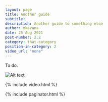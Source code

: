 ```yaml
---
layout: page
title: Another guide
subtitle:
description: Another guide to something else
author: mkavana
date: 25 Aug 2021
post-number: 2.2
category: that-category
position-in-category: 2
video_url: "none"
---
```


To do.

![Alt text](../assets/images/02-that-category\02-another-guide/01-image.png)

{% include video.html %}

{% include paginator.html %}
